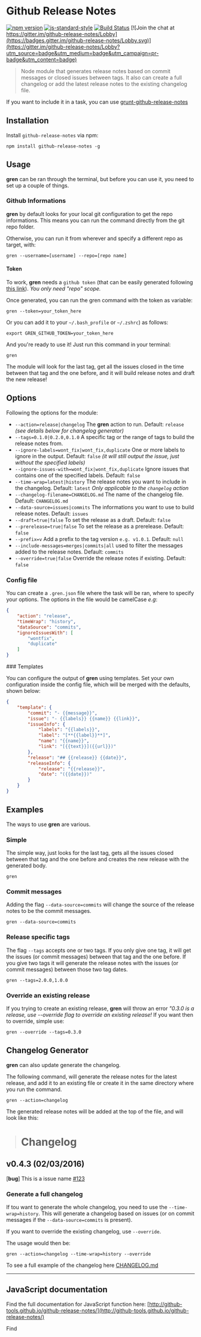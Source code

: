 # Github Release Notes

[![npm version](https://badge.fury.io/js/github-release-notes.svg)](https://badge.fury.io/js/github-release-notes)
[![js-standard-style](https://img.shields.io/badge/code%20style-standard-brightgreen.svg)](http://standardjs.com)
[![Build Status](https://travis-ci.org/github-tools/github-release-notes.svg?branch=master)](https://travis-ci.org/github-tools/github-release-notes)
[![Join the chat at https://gitter.im/github-release-notes/Lobby](https://badges.gitter.im/github-release-notes/Lobby.svg)](https://gitter.im/github-release-notes/Lobby?utm_source=badge&utm_medium=badge&utm_campaign=pr-badge&utm_content=badge)

> Node module that generates release notes based on commit messages or closed issues between tags. It also can create a full changelog or add the latest release notes to the existing changelog file.

If you want to include it in a task, you can use [grunt-github-release-notes](https://github.com/github-tools/grunt-github-release-notes)

## Installation

Install `github-release-notes` via npm:

```shell
npm install github-release-notes -g
```

## Usage

**gren** can be ran through the terminal, but before you can use it, you need to set up a couple of things.

### Github Informations

**gren** by default looks for your local git configuration to get the repo informations. This means you can run the command directly from the git repo folder.

Otherwise, you can run it from wherever and specify a different repo as target, with:

```shell
gren --username=[username] --repo=[repo name]
```

#### Token

To work, **gren** needs a `github token` (that can be easily generated following [this link](https://help.github.com/articles/creating-an-access-token-for-command-line-use/)). _You only need "repo" scope._

Once generated, you can run the gren command with the token as variable:

```shell
gren --token=your_token_here
```

Or you can add it to your `~/.bash_profile` or `~/.zshrc`) as follows:

```shell
export GREN_GITHUB_TOKEN=your_token_here
```

And you're ready to use it! Just run this command in your terminal:

```shell
gren
```

The module will look for the last tag, get all the issues closed in the time between that tag and the one before, and it will build release notes and draft the new release!

## Options

Following the options for the module:

- `--action=release|changelog` The **gren** action to run. Default: `release` _(see details below for changelog generator)_
- `--tags=0.1.0|0.2.0,0.1.0` A specific tag or the range of tags to build the release notes from.
- `--ignore-labels=wont_fix|wont_fix,duplicate` One or more labels to ignore in the output. Default: `false` _(it will still output the issue, just without the specified labels)_
- `--ignore-issues-with=wont_fix|wont_fix,duplicate` Ignore issues that contains one of the specified labels. Default: `false`
- `--time-wrap=latest|history` The release notes you want to include in the changelog. Default: `latest` _Only applicable to the `changelog` action_
- `--changelog-filename=CHANGELOG.md` The name of the changelog file. Default: `CHANGELOG.md`
- `--data-source=issues|commits` The informations you want to use to build release notes. Default: `issues`
- `--draft=true|false` To set the release as a draft. Default: `false`
- `--prerelease=true|false` To set the release as a prerelease. Default: `false`
- `--prefix=v` Add a prefix to the tag version `e.g. v1.0.1`. Default: `null`
- `--include-messages=merges|commits|all` used to filter the messages added to the release notes. Default: `commits`
- `--override=true|false` Override the release notes if existing. Default: `false`

### Config file

You can create a `.gren.json` file where the task will be ran, where to specify your options.
The options in the file would be camelCase *e.g*:

```json
{
    "action": "release",
    "timeWrap": "history",
    "dataSource": "commits",
    "ignoreIssuesWith": [
        "wontfix",
        "duplicate"
    ]
}
```

### Templates

You can configure the output of **gren** using templates. Set your own configuration inside the config file, which will be merged with the defaults, shown below:

```json
{
    "template": {
        "commit": "- {{message}}",
        "issue": "- {{labels}} {{name}} {{link}}",
        "issueInfo": {
            "labels": "{{labels}}",
            "label": "[**{{label}}**]",
            "name": "{{name}}",
            "link": "[{{text}}]({{url}})"
        },
        "release": "## {{release}} {{date}}",
        "releaseInfo": {
            "release": "{{release}}",
            "date": "({{date}})"
        }
    }
}
```

## Examples

The ways to use **gren** are various.

### Simple

The simple way, just looks for the last tag, gets all the issues closed between that tag and the one before and creates the new release with the generated body.

```
gren
```

### Commit messages

Adding the flag `--data-source=commits` will change the source of the release notes to be the commit messages.

```
gren --data-source=commits
```

### Release specific tags

The flag `--tags` accepts one or two tags.
If you only give one tag, it will get the issues (or commit messages) between that tag and the one before.
If you give two tags it will generate the release notes with the issues (or commit messages) between those two tag dates.

```
gren --tags=2.0.0,1.0.0
```

### Override an existing release

If you trying to create an existing release, **gren** will throw an error *"0.3.0 is a release, use --override flag to override an existing release!*
If you want then to override, simple use:

```
gren --override --tags=0.3.0
```


## Changelog Generator

**gren** can also update generate the changelog.

The following command, will generate the release notes for the latest release, and add it to an existing file or create it in the same directory where you run the command.

```shell
gren --action=changelog
```

The generated release notes will be added at the top of the file, and will look like this:

> # Changelog
##  v0.4.3 (02/03/2016)
[**bug**] This is a issue name [#123](https://github.com/github-tools/github-tools)

### Generate a full changelog

If tou want to generate the whole changelog, you need to use the `--time-wrap=history`. This will generate a changelog based on issues (or on commit messages if the `--data-source=commits` is present).

If you want to override the existing changelog, use `--override`.

The usage would then be:

```
gren --action=changelog --time-wrap=history --override
```

To see a full example of the changelog here [CHANGELOG.md](https://github.com/github-tools/github-release-notes/blob/develop/CHANGELOG.md)

---

## JavaScript documentation

Find the full documentation for JavaScript function here: [http://github-tools.github.io/github-release-notes/](http://github-tools.github.io/github-release-notes/)

Find 
